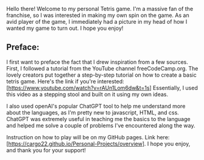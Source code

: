 Hello there! Welcome to my personal Tetris game. I'm a massive fan of the franchise, so I was interested in making my own spin on the game. 
As an avid player of the game, I immediately had a picture in my head of how I wanted my game to turn out. I hope you enjoy!

## Preface: 

I first want to preface the fact that I drew inspiration from a few sources. First, I followed a tutorial from the YouTube channel freeCodeCamp.org.
The lovely creators put together a step-by-step tutorial on how to create a basic tetris game. Here's the link if you're interested: [https://www.youtube.com/watch?v=rAUn1Lom6dw&t=1s]
Essentially, I used this video as a stepping stool and built on it using my own ideas. 

I also used openAI's popular ChatGPT tool to help me understand more about the languages, as I'm pretty new to javascript, HTML, and css. ChatGPT was 
extremely useful in teaching me the basics to the language and helped me solve a couple of problems I've encountered along the way.

Instruction on how to play will be on my GitHub pages. Link here: [https://cargo22.github.io/Personal-Projects/overview]. 
I hope you enjoy, and thank you for your support!
